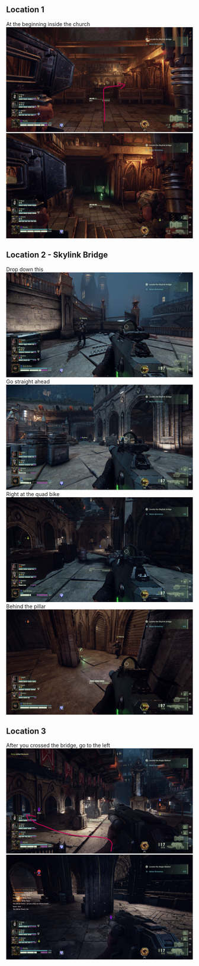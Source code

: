 ## Location 1 
At the beginning inside the church
![](images/20221205140914_1_edit.jpg)
![](images/20221205140906_1.jpg)
## Location 2 - Skylink Bridge
Drop down this
![](images/Grimoir-Skylink-Bridge-1.jpg)
Go straight ahead
![](images/Grimoir-Skylink-Bridge-2.jpg)
Right at the quad bike
![](images/Grimoir-Skylink-Bridge-3.jpg)
Behind the pillar
![](images/Grimoir-Skylink-Bridge-4.jpg)
## Location 3
After you crossed the bridge, go to the left
![](images/20221205141700_1_edit.jpg)
![](images/20221205141648_1.jpg)

